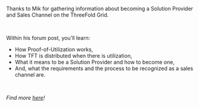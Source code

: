 <!-- *"This article was originally published by Victoria Obeegadoo a former member of ThreeFold Foundation."* -->

Thanks to Mik for gathering information about becoming a Solution Provider and Sales Channel on the ThreeFold Grid.

<br/>

Within his forum post, you'll learn:

- How Proof-of-Utilization works,
- How TFT is distributed when there is utilization,
- What it means to be a Solution Provider and how to become one,
- And, what the requirements and the process to be recognized as a sales channel are.

<br/>

_Find more [here](https://forum.threefold.io/t/threefold-solution-provider-and-sales-channel/3746)!_